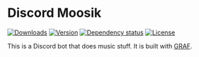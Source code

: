 # Discord Moosik
[![Downloads](https://img.shields.io/npm/dt/discord-moosik.svg)](https://www.npmjs.com/package/discord-moosik)
[![Version](https://img.shields.io/npm/v/discord-moosik.svg)](https://www.npmjs.com/package/discord-moosik)
[![Dependency status](https://david-dm.org/Gawdl3y/discord-moosik.svg)](https://david-dm.org/Gawdl3y/discord-moosik)
[![License](https://img.shields.io/npm/l/discord-moosik.svg)](LICENSE)

This is a Discord bot that does music stuff.
It is built with [GRAF](https://github.com/Gawdl3y/discord-graf).
